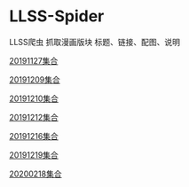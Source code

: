# LLSS-Spider
LLSS爬虫
抓取漫画版块
标题、链接、配图、说明


[20191127集合](https://github.com/YatesGuo/LLSS-Spider/blob/master/bin/Debug/netcoreapp3.0/20191127-magnet_url.md)

[20191209集合](https://github.com/YatesGuo/LLSS-Spider/blob/master/bin/Debug/netcoreapp3.0/20191209-magnet_url.md)

[20191210集合](https://github.com/YatesGuo/LLSS-Spider/blob/master/bin/Debug/netcoreapp3.0/20191210-magnet_url.md)

[20191212集合](https://github.com/YatesGuo/LLSS-Spider/blob/master/bin/Debug/netcoreapp3.0/20191212-magnet_url.md)

[20191216集合](https://github.com/YatesGuo/LLSS-Spider/blob/master/bin/Debug/netcoreapp3.0/20191216-magnet_url.md)

[20191219集合](https://github.com/YatesGuo/LLSS-Spider/blob/master/bin/Debug/netcoreapp3.0/20191219-magnet_url.md)

[20200218集合](https://github.com/YatesGuo/LLSS-Spider/blob/master/bin/Debug/netcoreapp3.0/20200218-magnet_url.md)
